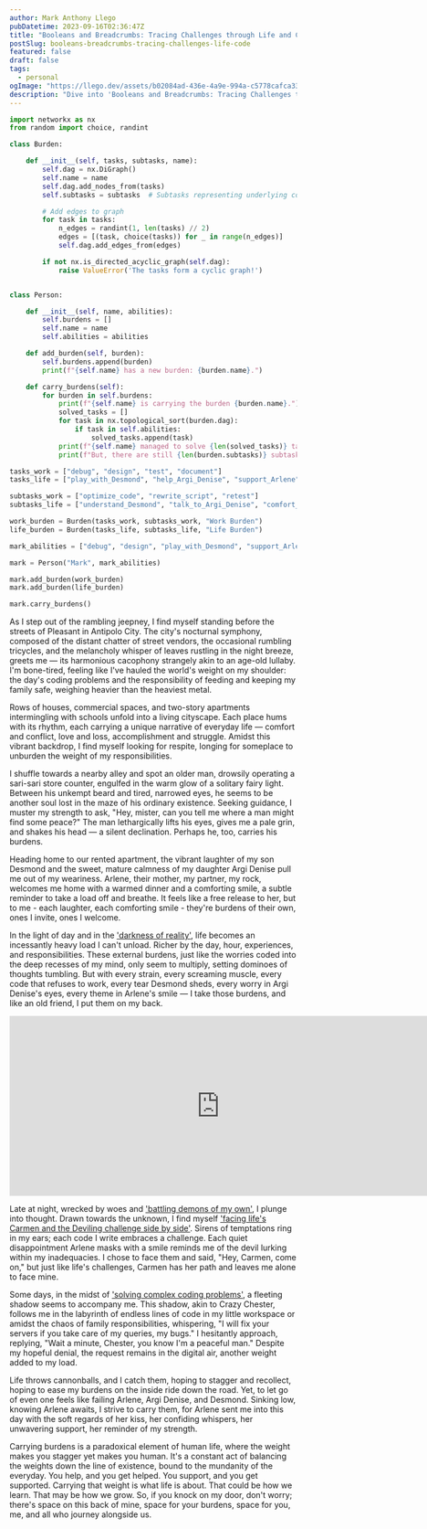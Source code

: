 ```yaml
---
author: Mark Anthony Llego
pubDatetime: 2023-09-16T02:36:47Z
title: "Booleans and Breadcrumbs: Tracing Challenges through Life and Code"
postSlug: booleans-breadcrumbs-tracing-challenges-life-code
featured: false
draft: false
tags:
  - personal
ogImage: "https://llego.dev/assets/b02084ad-436e-4a9e-994a-c5778cafca33.jpg"
description: "Dive into 'Booleans and Breadcrumbs: Tracing Challenges through Life and Code', a profound narrative exploring the intersection of life's burdens within the sphere of coding. Walk through a software engineer's genuine experiences of solving life's complex problems, mirrored in a creative Python code analogy."
---
```


```python
import networkx as nx
from random import choice, randint

class Burden:

    def __init__(self, tasks, subtasks, name):
        self.dag = nx.DiGraph()
        self.name = name
        self.dag.add_nodes_from(tasks)
        self.subtasks = subtasks  # Subtasks representing underlying complexities

        # Add edges to graph
        for task in tasks:
            n_edges = randint(1, len(tasks) // 2)
            edges = [(task, choice(tasks)) for _ in range(n_edges)]
            self.dag.add_edges_from(edges)

        if not nx.is_directed_acyclic_graph(self.dag):
            raise ValueError('The tasks form a cyclic graph!')


class Person:

    def __init__(self, name, abilities):
        self.burdens = []
        self.name = name
        self.abilities = abilities

    def add_burden(self, burden):
        self.burdens.append(burden)
        print(f"{self.name} has a new burden: {burden.name}.")

    def carry_burdens(self):
        for burden in self.burdens:
            print(f"{self.name} is carrying the burden {burden.name}.")
            solved_tasks = []
            for task in nx.topological_sort(burden.dag):
                if task in self.abilities:
                    solved_tasks.append(task)
            print(f"{self.name} managed to solve {len(solved_tasks)} tasks from {burden.name}.")
            print(f"But, there are still {len(burden.subtasks)} subtasks underlying, making it a complex burden.")

tasks_work = ["debug", "design", "test", "document"]
tasks_life = ["play_with_Desmond", "help_Argi_Denise", "support_Arlene"]

subtasks_work = ["optimize_code", "rewrite_script", "retest"]
subtasks_life = ["understand_Desmond", "talk_to_Argi_Denise", "comfort_Arlene"]

work_burden = Burden(tasks_work, subtasks_work, "Work Burden")
life_burden = Burden(tasks_life, subtasks_life, "Life Burden")

mark_abilities = ["debug", "design", "play_with_Desmond", "support_Arlene"]

mark = Person("Mark", mark_abilities)

mark.add_burden(work_burden)
mark.add_burden(life_burden)

mark.carry_burdens()
```

As I step out of the rambling jeepney, I find myself standing before the streets of Pleasant in Antipolo City. The city's nocturnal symphony, composed of the distant chatter of street vendors, the occasional rumbling tricycles, and the melancholy whisper of leaves rustling in the night breeze, greets me — its harmonious cacophony strangely akin to an age-old lullaby. I'm bone-tired, feeling like I've hauled the world's weight on my shoulder: the day's coding problems and the responsibility of feeding and keeping my family safe, weighing heavier than the heaviest metal.

Rows of houses, commercial spaces, and two-story apartments intermingling with schools unfold into a living cityscape. Each place hums with its rhythm, each carrying a unique narrative of everyday life — comfort and conflict, love and loss, accomplishment and struggle. Amidst this vibrant backdrop, I find myself looking for respite, longing for someplace to unburden the weight of my responsibilities.

I shuffle towards a nearby alley and spot an older man, drowsily operating a sari-sari store counter, engulfed in the warm glow of a solitary fairy light. Between his unkempt beard and tired, narrowed eyes, he seems to be another soul lost in the maze of his ordinary existence. Seeking guidance, I muster my strength to ask, "Hey, mister, can you tell me where a man might find some peace?" The man lethargically lifts his eyes, gives me a pale grin, and shakes his head — a silent declination. Perhaps he, too, carries his burdens.

Heading home to our rented apartment, the vibrant laughter of my son Desmond and the sweet, mature calmness of my daughter Argi Denise pull me out of my weariness. Arlene, their mother, my partner, my rock, welcomes me home with a warmed dinner and a comforting smile, a subtle reminder to take a load off and breathe. It feels like a free release to her, but to me - each laughter, each comforting smile - they're burdens of their own, ones I invite, ones I welcome.

In the light of day and in the ['darkness of reality'](https://llego.dev/posts/embracing-dark-fathers-ode-love-acceptance/), life becomes an incessantly heavy load I can't unload. Richer by the day, hour, experiences, and responsibilities. These external burdens, just like the worries coded into the deep recesses of my mind, only seem to multiply, setting dominoes of thoughts tumbling. But with every strain, every screaming muscle, every code that refuses to work, every tear Desmond sheds, every worry in Argi Denise's eyes, every theme in Arlene's smile — I take those burdens, and like an old friend, I put them on my back.

<div class="video-container">
    <iframe width="736" height="315" src="https://www.youtube.com/embed/FFqb1I-hiHE?si=kFEG4gPhC3rMeNGg" title="YouTube video player" frameborder="0" allow="accelerometer; autoplay; clipboard-write; encrypted-media; gyroscope; picture-in-picture; web-share" allowfullscreen></iframe>
</div>

Late at night, wrecked by woes and ['battling demons of my own'](https://llego.dev/posts/echoes-evolution-dance-inner-demons/), I plunge into thought. Drawn towards the unknown, I find myself ['facing life's Carmen and the Deviling challenge side by side'](https://www.youtube.com/watch?v=FFqb1I-hiHE). Sirens of temptations ring in my ears; each code I write embraces a challenge. Each quiet disappointment Arlene masks with a smile reminds me of the devil lurking within my inadequacies. I chose to face them and said, "Hey, Carmen, come on," but just like life's challenges, Carmen has her path and leaves me alone to face mine.

Some days, in the midst of ['solving complex coding problems'](https://llego.dev/posts/nocturnal-code-whimsy-everyday-magic-software-engineers-life/), a fleeting shadow seems to accompany me. This shadow, akin to Crazy Chester, follows me in the labyrinth of endless lines of code in my little workspace or amidst the chaos of family responsibilities, whispering, "I will fix your servers if you take care of my queries, my bugs." I hesitantly approach, replying, "Wait a minute, Chester, you know I'm a peaceful man." Despite my hopeful denial, the request remains in the digital air, another weight added to my load.

Life throws cannonballs, and I catch them, hoping to stagger and recollect, hoping to ease my burdens on the inside ride down the road. Yet, to let go of even one feels like failing Arlene, Argi Denise, and Desmond. Sinking low, knowing Arlene awaits, I strive to carry them, for Arlene sent me into this day with the soft regards of her kiss, her confiding whispers, her unwavering support, her reminder of my strength.

Carrying burdens is a paradoxical element of human life, where the weight makes you stagger yet makes you human. It's a constant act of balancing the weights down the line of existence, bound to the mundanity of the everyday. You help, and you get helped. You support, and you get supported. Carrying that weight is what life is about. That could be how we learn. That may be how we grow. So, if you knock on my door, don't worry; there's space on this back of mine, space for your burdens, space for you, me, and all who journey alongside us.
